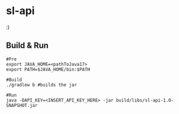 # sl-api
:)
## Build & Run
	#Pre
	export JAVA_HOME=<pathToJava17>
	export PATH=$JAVA_HOME/bin:$PATH

	#Build
	./gradlew b #builds the jar

	#Run
	java -DAPI_KEY=<INSERT_API_KEY_HERE> -jar build/libs/sl-api-1.0-SNAPSHOT.jar
